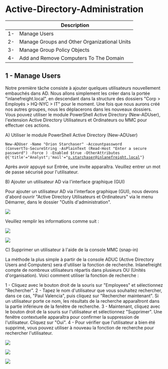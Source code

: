 # Active-Directory-Administration

|     | Description |
|-----|-------------|
| 1-  | Manage Users | 
| 2-  | Manage Groups and Other Organizational Units | 
| 3-  | Manage Group Policy Objects |
| 4-  | Add and Remove Computers To The Domain | 

## 1 - Manage Users

Notre première tâche consiste à ajouter quelques utilisateurs nouvellement embauchés dans AD. Nous allons simplement les créer dans la portée "inlanefreight.local", en descendant dans la structure des dossiers "Corp > Employés > HQ-NYC > IT" pour le moment. Une fois que nous aurons créé nos autres groupes, nous les déplacerons dans les nouveaux dossiers. Vous pouvez utiliser le module PowerShell Active Directory (New-ADUser), l'extension Active Directory Utilisateurs et Ordinateurs ou MMC pour effectuer ces actions.

A) Utiliser le module PowerShell Active Directory (New-ADUser)

<code>New-ADUser -Name "Orion Starchaser" -Accountpassword (ConvertTo-SecureString -AsPlainText (Read-Host "Enter a secure password") -Force ) -Enabled $true -OtherAttributes @{'title'="Analyst";'mail'="o.starchaser@inlanefreight.local"}</code>

Après avoir appuyé sur Entrée, une invite apparaîtra. Veuillez entrer un mot de passe sécurisé pour l'utilisateur.

B) Ajouter un utilisateur AD via l'interface graphique (GUI)

Pour ajouter un utilisateur AD via l'interface graphique (GUI), nous devons d'abord ouvrir "Active Directory Utilisateurs et Ordinateurs" via le menu Démarrer, dans le dossier "Outils d'administration".

![](https://imgur.com/QOZ9hAy.png)

Veuillez remplir les informations comme suit :

![](https://imgur.com/ioNUa2l.png)

![](https://imgur.com/C1kHych.png)

C) Supprimer un utilisateur à l'aide de la console MMC (snap-in)

La méthode la plus simple à partir de la console ADUC (Active Directory Users and Computers) sera d'utiliser la fonction de recherche. Inlanefreight compte de nombreux utilisateurs répartis dans plusieurs OU (Unités d'organisation). Voici comment utiliser la fonction de recherche :

1 - Cliquez avec le bouton droit de la souris sur "Employees" et sélectionnez "Rechercher".
2 - Tapez le nom d'utilisateur que vous souhaitez rechercher, dans ce cas, "Paul Valencia", puis cliquez sur "Rechercher maintenant". Si un utilisateur porte ce nom, les résultats de la recherche apparaîtront dans la partie inférieure de la fenêtre de recherche.
3 - Maintenant, cliquez avec le bouton droit de la souris sur l'utilisateur et sélectionnez "Supprimer". Une fenêtre contextuelle apparaîtra pour confirmer la suppression de l'utilisateur. Cliquez sur "Oui".
4 - Pour vérifier que l'utilisateur a bien été supprimé, vous pouvez utiliser à nouveau la fonction de recherche pour rechercher l'utilisateur.

![](https://imgur.com/wMDJvSv.png)

![](https://imgur.com/hpPlr5d.png)

![](https://imgur.com/96GXIt1.png)



